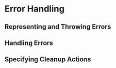# Error Handling
## Representing and Throwing Errors
## Handling Errors
## Specifying Cleanup Actions

